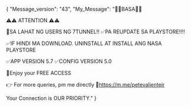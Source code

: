 {
    "Message_version": "43",
    "My_Message": "📌📌BASA📌📌

⚠️⚠️ ATTENTION ⚠️⚠️

📌SA LAHAT NG USERS NG 7TUNNEL!!
✅PA REUPDATE SA PLAYSTORE!!!!

✅IF HINDI MA DOWNLOAD. UNINSTALL AT INSTALL ANG NASA PLAYSTORE

✅APP VERSION 5.7
✅CONFIG VERSION 5.0

💯Enjoy your FREE ACCESS

👉 For more queries, pm me directly
🔗https://m.me/petevalientejr

Your Connection is OUR PRIORITY."
}
